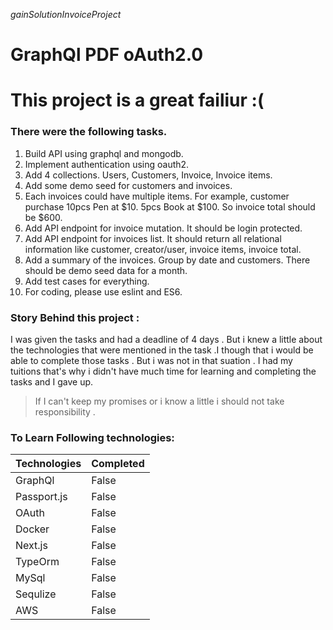 *gainSolutionInvoiceProject*
# GraphQl PDF oAuth2.0

# This project is a great failiur :( 

### There were the following tasks. 
1. Build API using graphql and mongodb.
2. Implement authentication using oauth2.
3. Add 4 collections. Users, Customers, Invoice, Invoice items.
4. Add some demo seed for customers and invoices.
5. Each invoices could have multiple items. For example, customer purchase 10pcs Pen at $10. 5pcs Book at $100. So invoice total should be $600.
6. Add API endpoint for invoice mutation. It should be login protected.
7. Add API endpoint for invoices list. It should return all relational information like customer, creator/user, invoice items, invoice total.
8. Add a summary of the invoices. Group by date and customers. There should be demo seed data for a month.
9. Add test cases for everything.
10. For coding, please use eslint and ES6.

### Story Behind this project : 
I was given the tasks and had a deadline of 4 days . But i knew a little about the technologies that were mentioned in the task .I though that i would be able to complete those 
tasks . But i was not in that suation . I had my tuitions that's why i didn't have much time for learning and completing the tasks  and I gave up. 

>If I can't keep my promises or i know a little i should not take responsibility . 


### To Learn Following technologies: 

| Technologies | Completed |
| ----------- | ----------- |
| GraphQl | False |
| Passport.js | False |
| OAuth | False |
| Docker | False |
| Next.js | False |
| TypeOrm | False |
| MySql | False |
| Sequlize | False |
| AWS | False |
